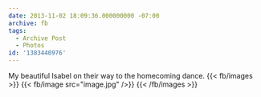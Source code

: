 ```yaml
---
date: 2013-11-02 18:09:36.000000000 -07:00
archive: fb
tags: 
  - Archive Post
  - Photos
id: '1383440976'
---
```


My beautiful Isabel on their way to the homecoming dance.
{{< fb/images >}}
{{< fb/image src="image.jpg" />}}
{{< /fb/images >}}
